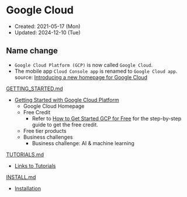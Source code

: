 # Google Cloud
* Created: 2021-05-17 (Mon)
* Updated: 2024-12-10 (Tue)

## Name change
- `Google Cloud Platform (GCP)` is now called `Google Cloud`.
- The mobile app `Cloud Console app` is renamed to `Google Cloud app`.
source: [Introducing a new homepage for Google Cloud](https://cloud.google.com/blog/topics/developers-practitioners/introducing-new-homepage-google-cloud)

[GETTING_STARTED.md](GETTING_STARTED.md)

* [Getting Started with Google Cloud Platform](GETTING_STARTED.md)  
  * Google Cloud Homepage
  * Free Credit
    * Refer to [How to Get Started GCP for Free](how_to/1-get_started_gcp_for_free.md) for the step-by-step guide to get the free credit.
  * Free tier products
  * Business challenges
    * Business challenge: AI & machine learning

[TUTORIALS.md](TUTORIALS.md)

* [Links to Tutorials](TUTORIALS.md) 

[INSTALL.md](INSTALL.md)

* [Installation](INSTALL.md) 

